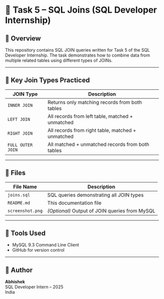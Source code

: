 # 🔄 Task 5 – SQL Joins (SQL Developer Internship)

## 📌 Overview
This repository contains SQL JOIN queries written for Task 5 of the SQL Developer Internship. The task demonstrates how to combine data from multiple related tables using different types of JOINs.

---

## 🧠 Key Join Types Practiced

| JOIN Type        | Description                                        |
|------------------|----------------------------------------------------|
| `INNER JOIN`      | Returns only matching records from both tables    |
| `LEFT JOIN`       | All records from left table, matched + unmatched  |
| `RIGHT JOIN`      | All records from right table, matched + unmatched |
| `FULL OUTER JOIN` | All matched + unmatched records from both tables  |

---

## 📄 Files

| File Name    | Description                                      |
|--------------|--------------------------------------------------|
| `joins.sql`  | SQL queries demonstrating all JOIN types         |
| `README.md`  | This documentation file                          |
| `screenshot.png` | *(Optional)* Output of JOIN queries from MySQL |

---

## 🧰 Tools Used

- MySQL 9.3 Command Line Client
- GitHub for version control
---

## 👤 Author

**Abhishek**  
SQL Developer Intern – 2025  
India
